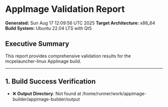 # AppImage Validation Report

**Generated:** Sun Aug 17 12:09:56 UTC 2025
**Target Architecture:** x86_64
**Build System:** Ubuntu 22.04 LTS with Qt5

## Executive Summary

This report provides comprehensive validation results for the mcpelauncher-linux AppImage build.

---

## 1. Build Success Verification

- ❌ **Output Directory**: Not found at /home/runner/work/appimage-builder/appimage-builder/output
